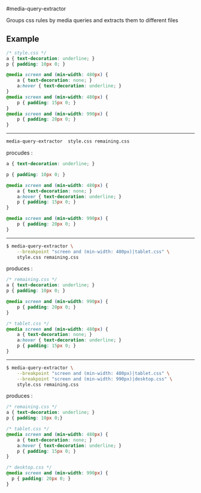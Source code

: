 #media-query-extractor

Groups css rules by media queries and extracts them to different files

## Example

```css
/* style.css */
a { text-decoration: underline; }
p { padding: 10px 0; }

@media screen and (min-width: 480px) {
    a { text-decoration: none; }
    a:hover { text-decoration: underline; }
}
@media screen and (min-width: 480px) {
    p { padding: 15px 0; }
}
@media screen and (min-width: 990px) {
    p { padding: 20px 0; }
}
```

---

```bash
media-query-extractor  style.css remaining.css
```
procudes : 

```css
a { text-decoration: underline; }

p { padding: 10px 0; }

@media screen and (min-width: 480px) {
    a { text-decoration: none; }
    a:hover { text-decoration: underline; }
    p { padding: 15px 0; }
}

@media screen and (min-width: 990px) {
    p { padding: 20px 0; }
}
```

---

```bash
$ media-query-extractor \
    --breakpoint "screen and (min-width: 480px)|tablet.css" \
    style.css remaining.css
```

produces :

```css
/* remaining.css */
a { text-decoration: underline; }
p { padding: 10px 0; }

@media screen and (min-width: 990px) {
    p { padding: 20px 0; }
}
```

```css
/* tablet.css */
@media screen and (min-width: 480px) {
    a { text-decoration: none; }
    a:hover { text-decoration: underline; }
    p { padding: 15px 0; }
}
```

---

```bash
$ media-query-extractor \
    --breakpoint "screen and (min-width: 480px)|tablet.css" \
    --breakpoint "screen and (min-width: 990px)|desktop.css" \
    style.css remaining.css
```

produces : 

```css
/* remaining.css */
a { text-decoration: underline; }
p { padding: 10px 0;}
```

```css
/* tablet.css */
@media screen and (min-width: 480px) {
    a { text-decoration: none; }
    a:hover { text-decoration: underline; }
    p { padding: 15px 0; }
}
```

```css
/* desktop.css */
@media screen and (min-width: 990px) {
  p { padding: 20px 0; }
}
```
